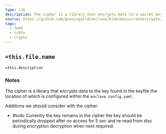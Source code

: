 ```yaml
---
type: lib
description: The cipher is a library that encrypts data to a secret key
source: https://github.com/gnosisguild/enclave/blob/main/crates/crypto/src/cipher.rs
tags:
  - todo
  - trbfv
  - crypto
---
```


## `=this.file.name`

`=this.description`

### Notes

The cipher is a library that encrypts data to the key found in the keyfile the location of which is configured within the `enclave.config.yaml` 

Additions we should consider with the cipher:
- #todo Currently the key remains in the cipher the key should be periodically dropped after no access for 5 sec and re-read from disc during encryption decryption when next required.


